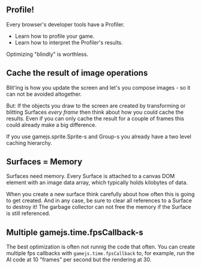 Profile!
-----------
Every browser's developer tools have a Profiler.

 * Learn how to profile your game.
 * Learn how to interpret the Profiler's results.

Optimizing "blindly" is worthless.

Cache the result of image operations
-----------------------------------------
Blit'ing is how you update the screen and let's you compose images - so it can not be avoided altogether.

But: If the objects you draw to the screen are created by transforming or blitting Surfaces *every frame* then think about how you could cache the results. Even if you can only cache the result for a couple of frames this could already make a big difference.

If you use gamejs.sprite.Sprite-s and Group-s you already have a two level caching hierarchy.

Surfaces = Memory
----------------------
Surfaces need memory. Every Surface is attached to a canvas DOM element with an image data array, which typically holds kilobytes of data.

When you create a new surface think carefully about how often this is going to get created. And in any case, be sure to clear all references to a Surface to destroy it! The garbage collector can not free the memory if the Surface is still referenced.

Multiple gamejs.time.fpsCallback-s
---------------------------------------
The best optimization is often not runnig the code that often. You can create multiple fps callbacks with `gamejs.time.fpsCallback` to, for example, run the AI code at 10 "frames" per second but the rendering at 30.
